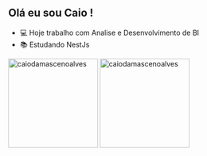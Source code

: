 ## Olá eu sou Caio !

- 💻 Hoje trabalho com Analise e Desenvolvimento de BI
- 📚 Estudando NestJs

<div>
 <img height="180em" src="https://github-readme-stats.vercel.app/api?username=caiodamascenoalves&show_icons=true&locale=en" alt="caiodamascenoalves" />
<img height="180em" src="https://github-readme-stats.vercel.app/api/top-langs?username=caiodamascenoalves&show_icons=true&locale=en&layout=compact" alt="caiodamascenoalves" />
</div>
